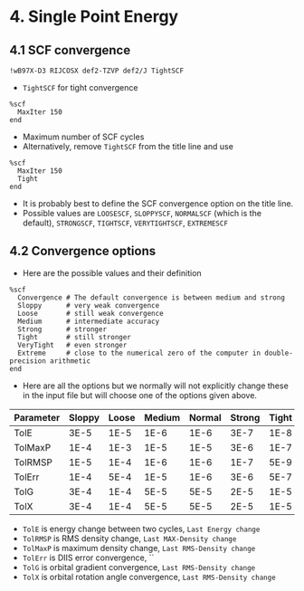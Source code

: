 # 4. Single Point Energy

## 4.1 SCF convergence

```
!wB97X-D3 RIJCOSX def2-TZVP def2/J TightSCF
```
- `TightSCF` for tight convergence

```
%scf
  MaxIter 150
end
```
- Maximum number of SCF cycles
- Alternatively, remove `TightSCF` from the title line and use
```
%scf
  MaxIter 150
  Tight
end
```

- It is probably best to define the SCF convergence option on the title line.
- Possible values are `LOOSESCF`, `SLOPPYSCF`, `NORMALSCF` (which is the default), `STRONGSCF`, `TIGHTSCF`, `VERYTIGHTSCF`, `EXTREMESCF`


## 4.2 Convergence options
- Here are the possible values and their definition
```
%scf
  Convergence # The default convergence is between medium and strong 
  Sloppy      # very weak convergence 
  Loose       # still weak convergence
  Medium      # intermediate accuracy
  Strong      # stronger 
  Tight       # still stronger
  VeryTight   # even stronger
  Extreme     # close to the numerical zero of the computer in double-precision arithmetic
end
```
- Here are all the options but we normally will not explicitly change these in the input file but will choose one of the options given above.

| Parameter | Sloppy | Loose | Medium | Normal | Strong | Tight | VeryTight | Extreme |
|---|---|---|---|---|---|---|---|---|
| TolE      | 3E-5   | 1E-5  | 1E-6   | 1E-6   | 3E-7   | 1E-8  | 1E-9      | 1E-14   |
| TolMaxP   | 1E-4   | 1E-3  | 1E-5   | 1E-5   | 3E-6   | 1E-7  | 1E-8      | 1E-14   |
| TolRMSP   | 1E-5   | 1E-4  | 1E-6   | 1E-6   | 1E-7   | 5E-9  | 1E-9      | 1E-14   | 
| TolErr    | 1E-4   | 5E-4  | 1E-5   | 1E-6   | 3E-6   | 5E-7  | 1E-8      | 1E-14   |
| TolG      | 3E-4   | 1E-4  | 5E-5   | 5E-5   | 2E-5   | 1E-5  | 2E-6      | 1E-09   |
| TolX      | 3E-4   | 1E-4  | 5E-5   | 5E-5   | 2E-5   | 1E-5  | 2E-6      | 1E-09   |

- `TolE` is energy change between two cycles, `Last Energy change`
- `TolRMSP` is RMS density change, `Last MAX-Density change`
- `TolMaxP` is maximum density change, `Last RMS-Density change`
- `TolErr` is DIIS error convergence, ``
- `TolG` is orbital gradient convergence, `Last RMS-Density change`
- `TolX` is orbital rotation angle convergence, `Last RMS-Density change`
